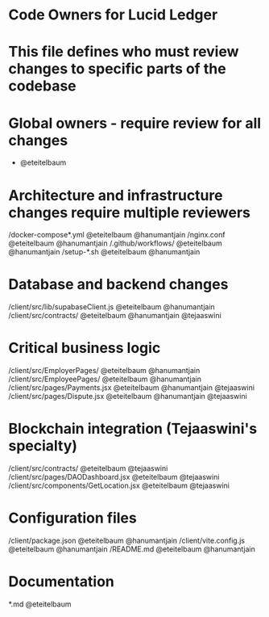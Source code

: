 # Code Owners for Lucid Ledger
# This file defines who must review changes to specific parts of the codebase

# Global owners - require review for all changes
* @eteitelbaum

# Architecture and infrastructure changes require multiple reviewers
/docker-compose*.yml @eteitelbaum @hanumantjain
/nginx.conf @eteitelbaum @hanumantjain
/.github/workflows/ @eteitelbaum @hanumantjain
/setup-*.sh @eteitelbaum @hanumantjain

# Database and backend changes
/client/src/lib/supabaseClient.js @eteitelbaum @hanumantjain
/client/src/contracts/ @eteitelbaum @hanumantjain @tejaaswini

# Critical business logic
/client/src/EmployerPages/ @eteitelbaum @hanumantjain
/client/src/EmployeePages/ @eteitelbaum @hanumantjain
/client/src/pages/Payments.jsx @eteitelbaum @hanumantjain @tejaaswini
/client/src/pages/Dispute.jsx @eteitelbaum @hanumantjain @tejaaswini

# Blockchain integration (Tejaaswini's specialty)
/client/src/contracts/ @eteitelbaum @tejaaswini
/client/src/pages/DAODashboard.jsx @eteitelbaum @tejaaswini
/client/src/components/GetLocation.jsx @eteitelbaum @tejaaswini

# Configuration files
/client/package.json @eteitelbaum @hanumantjain
/client/vite.config.js @eteitelbaum @hanumantjain
/README.md @eteitelbaum @hanumantjain

# Documentation
*.md @eteitelbaum

